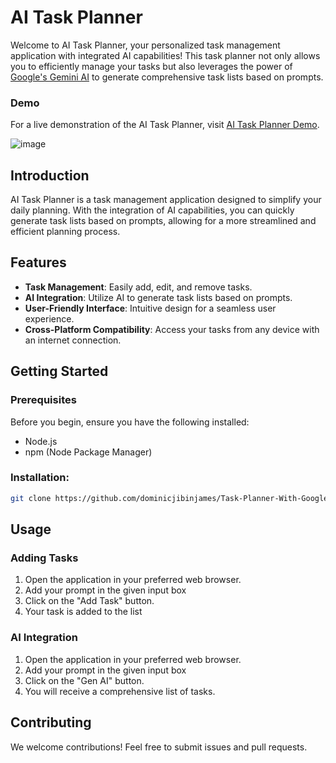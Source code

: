 # AI Task Planner

Welcome to AI Task Planner, your personalized task management application with integrated AI capabilities! This task planner not only allows you to efficiently manage your tasks but also leverages the power of [Google's Gemini AI](https://blog.google/technology/ai/google-gemini-ai/#sundar-note) to generate comprehensive task lists based on prompts.


### Demo

For a live demonstration of the AI Task Planner, visit [AI Task Planner Demo](https://ai-task-planner.vercel.app/).

![image](https://github.com/dominicjibinjames/Task-Planner-With-Google-Gemini-AI/assets/108563808/cb33a508-e66a-491e-9e10-d4826c99446a)


## Introduction

AI Task Planner is a task management application designed to simplify your daily planning. With the integration of AI capabilities, you can quickly generate task lists based on prompts, allowing for a more streamlined and efficient planning process.

## Features

- **Task Management**: Easily add, edit, and remove tasks.
- **AI Integration**: Utilize AI to generate task lists based on prompts.
- **User-Friendly Interface**: Intuitive design for a seamless user experience.
- **Cross-Platform Compatibility**: Access your tasks from any device with an internet connection.

## Getting Started

### Prerequisites

Before you begin, ensure you have the following installed:

- Node.js
- npm (Node Package Manager)

### Installation:

   ```bash
   git clone https://github.com/dominicjibinjames/Task-Planner-With-Google-Gemini-AI.git
```

## Usage

### Adding Tasks

1. Open the application in your preferred web browser.
2. Add your prompt in the given input box
3. Click on the "Add Task" button.
4. Your task is added to the list


### AI Integration
1. Open the application in your preferred web browser.
2. Add your prompt in the given input box
3. Click on the "Gen AI" button.
4. You will receive a comprehensive list of tasks.


## Contributing

We welcome contributions! Feel free to submit issues and pull requests.
